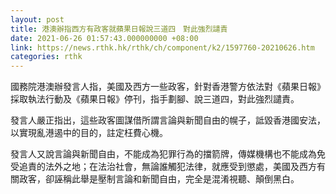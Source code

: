 ```yaml
---
layout: post
title: 港澳辦指西方有政客就蘋果日報說三道四　對此強烈譴責
date: 2021-06-26 01:57:43.000000000 +08:00
link: https://news.rthk.hk/rthk/ch/component/k2/1597760-20210626.htm
categories: rthk
---
```


國務院港澳辦發言人指，美國及西方一些政客，針對香港警方依法對《蘋果日報》採取執法行動及《蘋果日報》停刊，指手劃腳、說三道四，對此強烈譴責。

發言人嚴正指出，這些政客圖謀借所謂言論與新聞自由的幌子，詆毀香港國安法，以實現亂港遏中的目的，註定枉費心機。

發言人又說言論與新聞自由，不能成為犯罪行為的擋箭牌，傳媒機構也不能成為免受追責的法外之地；在法治社會，無論誰觸犯法律，就應受到懲處，美國及西方有關政客，卻誣稱此舉是壓制言論和新聞自由，完全是混淆視聽、顛倒黑白。
